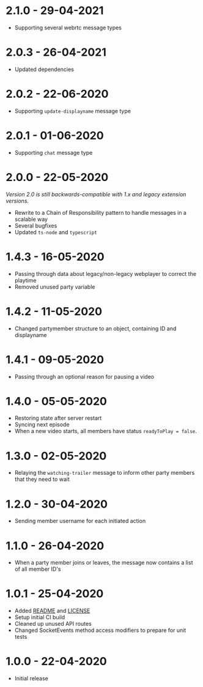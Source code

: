 # 2.1.0 - 29-04-2021
- Supporting several webrtc message types

# 2.0.3 - 26-04-2021
- Updated dependencies

# 2.0.2 - 22-06-2020
- Supporting `update-displayname` message type

# 2.0.1 - 01-06-2020
- Supporting `chat` message type

# 2.0.0 - 22-05-2020
*Version 2.0 is still backwards-compatible with 1.x and legacy extension versions.*
- Rewrite to a Chain of Responsibility pattern to handle messages in a scalable way
- Several bugfixes
- Updated `ts-node` and `typescript`

# 1.4.3 - 16-05-2020
- Passing through data about legacy/non-legacy webplayer to correct the playtime
- Removed unused party variable

# 1.4.2 - 11-05-2020
- Changed partymember structure to an object, containing ID and displayname

# 1.4.1 - 09-05-2020
- Passing through an optional reason for pausing a video

# 1.4.0 - 05-05-2020
- Restoring state after server restart
- Syncing next episode
- When a new video starts, all members have status `readyToPlay = false`.

# 1.3.0 - 02-05-2020
- Relaying the `watching-trailer` message to inform other party members that they need to wait

# 1.2.0 - 30-04-2020
- Sending member username for each initiated action

# 1.1.0 - 26-04-2020
- When a party member joins or leaves, the message now contains a list of all member ID's

# 1.0.1 - 25-04-2020
- Added [README](README.md) and [LICENSE](LICENSE)
- Setup initial CI build
- Cleaned up unused API routes
- Changed SocketEvents method access modifiers to prepare for unit tests

# 1.0.0 - 22-04-2020
- Initial release
